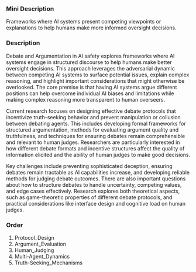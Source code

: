 ### Mini Description

Frameworks where AI systems present competing viewpoints or explanations to help humans make more informed oversight decisions.

### Description

Debate and Argumentation in AI safety explores frameworks where AI systems engage in structured discourse to help humans make better oversight decisions. This approach leverages the adversarial dynamic between competing AI systems to surface potential issues, explain complex reasoning, and highlight important considerations that might otherwise be overlooked. The core premise is that having AI systems argue different positions can help overcome individual AI biases and limitations while making complex reasoning more transparent to human overseers.

Current research focuses on designing effective debate protocols that incentivize truth-seeking behavior and prevent manipulation or collusion between debating agents. This includes developing formal frameworks for structured argumentation, methods for evaluating argument quality and truthfulness, and techniques for ensuring debates remain comprehensible and relevant to human judges. Researchers are particularly interested in how different debate formats and incentive structures affect the quality of information elicited and the ability of human judges to make good decisions.

Key challenges include preventing sophisticated deception, ensuring debates remain tractable as AI capabilities increase, and developing reliable methods for judging debate outcomes. There are also important questions about how to structure debates to handle uncertainty, competing values, and edge cases effectively. Research explores both theoretical aspects, such as game-theoretic properties of different debate protocols, and practical considerations like interface design and cognitive load on human judges.

### Order

1. Protocol_Design
2. Argument_Evaluation
3. Human_Judging
4. Multi-Agent_Dynamics
5. Truth-Seeking_Mechanisms
